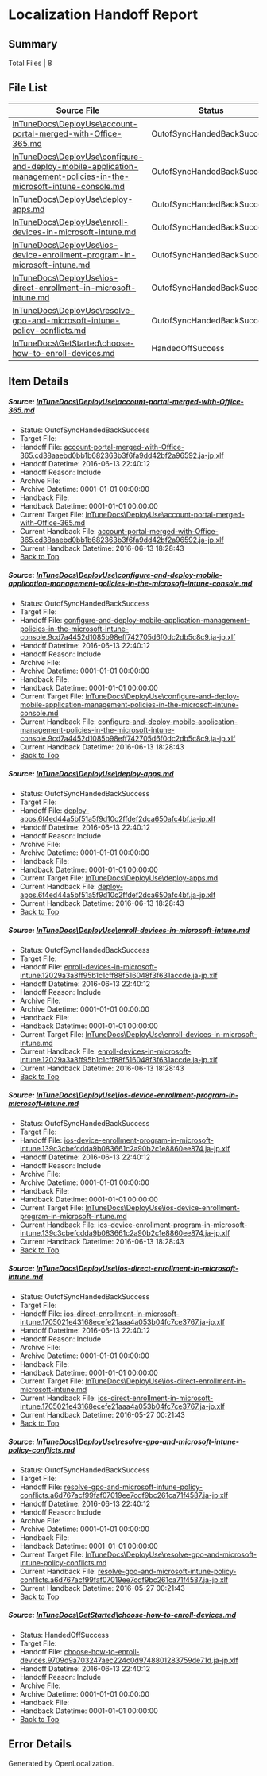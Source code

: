 # <a name='report-top'></a> Localization Handoff Report

## Summary
 Total Files | 8

## File List
 Source File | Status | Details 
 ----------- | ------ | ------- 
 [InTuneDocs\DeployUse\account-portal-merged-with-Office-365.md](https://github.com/Microsoft/IntuneDocs-pr/blob/928b79530ac278f78356f8d1ef9f267077634b5b/InTuneDocs/DeployUse/account-portal-merged-with-Office-365.md) | OutofSyncHandedBackSuccess | [Details](#505e446125c938a9a978eb2908cfa0873ed66fcc9)
 [InTuneDocs\DeployUse\configure-and-deploy-mobile-application-management-policies-in-the-microsoft-intune-console.md](https://github.com/Microsoft/IntuneDocs-pr/blob/211543b75e2bcda85cd74ab34c254d70f036eebd/InTuneDocs/DeployUse/configure-and-deploy-mobile-application-management-policies-in-the-microsoft-intune-console.md) | OutofSyncHandedBackSuccess | [Details](#e449467467394e530b56209bad3c1264d66ca7bd20)
 [InTuneDocs\DeployUse\deploy-apps.md](https://github.com/Microsoft/IntuneDocs-pr/blob/e382583f3fcb5377b68abea959424c4b4bbcac82/InTuneDocs/DeployUse/deploy-apps.md) | OutofSyncHandedBackSuccess | [Details](#261264d9c586505af8673d2b74d00cf8ee28621434)
 [InTuneDocs\DeployUse\enroll-devices-in-microsoft-intune.md](https://github.com/Microsoft/IntuneDocs-pr/blob/928b79530ac278f78356f8d1ef9f267077634b5b/InTuneDocs/DeployUse/enroll-devices-in-microsoft-intune.md) | OutofSyncHandedBackSuccess | [Details](#e68e93fbf8bccceaf95e183a33049fdb35a9aae541)
 [InTuneDocs\DeployUse\ios-device-enrollment-program-in-microsoft-intune.md](https://github.com/Microsoft/IntuneDocs-pr/blob/928b79530ac278f78356f8d1ef9f267077634b5b/InTuneDocs/DeployUse/ios-device-enrollment-program-in-microsoft-intune.md) | OutofSyncHandedBackSuccess | [Details](#c0016056e2176290d75e91c1cab827ce2e6b340c59)
 [InTuneDocs\DeployUse\ios-direct-enrollment-in-microsoft-intune.md](https://github.com/Microsoft/IntuneDocs-pr/blob/928b79530ac278f78356f8d1ef9f267077634b5b/InTuneDocs/DeployUse/ios-direct-enrollment-in-microsoft-intune.md) | OutofSyncHandedBackSuccess | [Details](#a18af33cd419833f6bdc2f8846956a32133e6d7a60)
 [InTuneDocs\DeployUse\resolve-gpo-and-microsoft-intune-policy-conflicts.md](https://github.com/Microsoft/IntuneDocs-pr/blob/211543b75e2bcda85cd74ab34c254d70f036eebd/InTuneDocs/DeployUse/resolve-gpo-and-microsoft-intune-policy-conflicts.md) | OutofSyncHandedBackSuccess | [Details](#7fc97e21fa7e57d8585c421ac12ff0d3c4b366a0227)
 [InTuneDocs\GetStarted\choose-how-to-enroll-devices.md](https://github.com/Microsoft/IntuneDocs-pr/blob/928b79530ac278f78356f8d1ef9f267077634b5b/InTuneDocs/GetStarted/choose-how-to-enroll-devices.md) | HandedOffSuccess | [Details](#00767d06fe0d7a10cba10d0dd428f99be0390866488)

## Item Details
##### <a name='505e446125c938a9a978eb2908cfa0873ed66fcc9'></a> Source: [InTuneDocs\DeployUse\account-portal-merged-with-Office-365.md](https://github.com/Microsoft/IntuneDocs-pr/blob/928b79530ac278f78356f8d1ef9f267077634b5b/InTuneDocs/DeployUse/account-portal-merged-with-Office-365.md)
* Status: OutofSyncHandedBackSuccess
* Target File: 
* Handoff File: [account-portal-merged-with-Office-365.cd38aaebd0bb1b682363b3f6fa9dd42bf2a96592.ja-jp.xlf](https://github.com/Microsoft/EM.handoff/blob/50fbed12218c4c8b8bc887bf3f8d0c2d2fde1db3/ol-handoff/Microsoft/IntuneDocs-pr.ja-jp/master/account-portal-merged-with-Office-365.cd38aaebd0bb1b682363b3f6fa9dd42bf2a96592.ja-jp.xlf)
* Handoff Datetime: 2016-06-13 22:40:12
* Handoff Reason: Include
* Archive File: 
* Archive Datetime: 0001-01-01 00:00:00
* Handback File: 
* Handback Datetime: 0001-01-01 00:00:00
* Current Target File: [InTuneDocs\DeployUse\account-portal-merged-with-Office-365.md](https://github.com/Microsoft/IntuneDocs-pr.ja-jp/blob/623a1c585a7a11ad0310fcfe0388b7b60dfc6966/InTuneDocs/DeployUse/account-portal-merged-with-Office-365.md)
* Current Handback File: [account-portal-merged-with-Office-365.cd38aaebd0bb1b682363b3f6fa9dd42bf2a96592.ja-jp.xlf](https://github.com/Microsoft/EM.handback/blob/3712e8c1a873f075210b7243419268057630eac8/ol-handback/Microsoft/IntuneDocs-pr.ja-jp/master/account-portal-merged-with-Office-365.cd38aaebd0bb1b682363b3f6fa9dd42bf2a96592.ja-jp.xlf)
* Current Handback Datetime: 2016-06-13 18:28:43
* [Back to Top](#report-top)

##### <a name='e449467467394e530b56209bad3c1264d66ca7bd20'></a> Source: [InTuneDocs\DeployUse\configure-and-deploy-mobile-application-management-policies-in-the-microsoft-intune-console.md](https://github.com/Microsoft/IntuneDocs-pr/blob/211543b75e2bcda85cd74ab34c254d70f036eebd/InTuneDocs/DeployUse/configure-and-deploy-mobile-application-management-policies-in-the-microsoft-intune-console.md)
* Status: OutofSyncHandedBackSuccess
* Target File: 
* Handoff File: [configure-and-deploy-mobile-application-management-policies-in-the-microsoft-intune-console.9cd7a4452d1085b98eff742705d6f0dc2db5c8c9.ja-jp.xlf](https://github.com/Microsoft/EM.handoff/blob/50fbed12218c4c8b8bc887bf3f8d0c2d2fde1db3/ol-handoff/Microsoft/IntuneDocs-pr.ja-jp/master/configure-and-deploy-mobile-application-management-policies-in-the-microsoft-intune-console.9cd7a4452d1085b98eff742705d6f0dc2db5c8c9.ja-jp.xlf)
* Handoff Datetime: 2016-06-13 22:40:12
* Handoff Reason: Include
* Archive File: 
* Archive Datetime: 0001-01-01 00:00:00
* Handback File: 
* Handback Datetime: 0001-01-01 00:00:00
* Current Target File: [InTuneDocs\DeployUse\configure-and-deploy-mobile-application-management-policies-in-the-microsoft-intune-console.md](https://github.com/Microsoft/IntuneDocs-pr.ja-jp/blob/623a1c585a7a11ad0310fcfe0388b7b60dfc6966/InTuneDocs/DeployUse/configure-and-deploy-mobile-application-management-policies-in-the-microsoft-intune-console.md)
* Current Handback File: [configure-and-deploy-mobile-application-management-policies-in-the-microsoft-intune-console.9cd7a4452d1085b98eff742705d6f0dc2db5c8c9.ja-jp.xlf](https://github.com/Microsoft/EM.handback/blob/3712e8c1a873f075210b7243419268057630eac8/ol-handback/Microsoft/IntuneDocs-pr.ja-jp/master/configure-and-deploy-mobile-application-management-policies-in-the-microsoft-intune-console.9cd7a4452d1085b98eff742705d6f0dc2db5c8c9.ja-jp.xlf)
* Current Handback Datetime: 2016-06-13 18:28:43
* [Back to Top](#report-top)

##### <a name='261264d9c586505af8673d2b74d00cf8ee28621434'></a> Source: [InTuneDocs\DeployUse\deploy-apps.md](https://github.com/Microsoft/IntuneDocs-pr/blob/e382583f3fcb5377b68abea959424c4b4bbcac82/InTuneDocs/DeployUse/deploy-apps.md)
* Status: OutofSyncHandedBackSuccess
* Target File: 
* Handoff File: [deploy-apps.6f4ed44a5bf51a5f9d10c2ffdef2dca650afc4bf.ja-jp.xlf](https://github.com/Microsoft/EM.handoff/blob/50fbed12218c4c8b8bc887bf3f8d0c2d2fde1db3/ol-handoff/Microsoft/IntuneDocs-pr.ja-jp/master/deploy-apps.6f4ed44a5bf51a5f9d10c2ffdef2dca650afc4bf.ja-jp.xlf)
* Handoff Datetime: 2016-06-13 22:40:12
* Handoff Reason: Include
* Archive File: 
* Archive Datetime: 0001-01-01 00:00:00
* Handback File: 
* Handback Datetime: 0001-01-01 00:00:00
* Current Target File: [InTuneDocs\DeployUse\deploy-apps.md](https://github.com/Microsoft/IntuneDocs-pr.ja-jp/blob/623a1c585a7a11ad0310fcfe0388b7b60dfc6966/InTuneDocs/DeployUse/deploy-apps.md)
* Current Handback File: [deploy-apps.6f4ed44a5bf51a5f9d10c2ffdef2dca650afc4bf.ja-jp.xlf](https://github.com/Microsoft/EM.handback/blob/3712e8c1a873f075210b7243419268057630eac8/ol-handback/Microsoft/IntuneDocs-pr.ja-jp/master/deploy-apps.6f4ed44a5bf51a5f9d10c2ffdef2dca650afc4bf.ja-jp.xlf)
* Current Handback Datetime: 2016-06-13 18:28:43
* [Back to Top](#report-top)

##### <a name='e68e93fbf8bccceaf95e183a33049fdb35a9aae541'></a> Source: [InTuneDocs\DeployUse\enroll-devices-in-microsoft-intune.md](https://github.com/Microsoft/IntuneDocs-pr/blob/928b79530ac278f78356f8d1ef9f267077634b5b/InTuneDocs/DeployUse/enroll-devices-in-microsoft-intune.md)
* Status: OutofSyncHandedBackSuccess
* Target File: 
* Handoff File: [enroll-devices-in-microsoft-intune.12029a3a8ff95b1c1cff88f516048f3f631accde.ja-jp.xlf](https://github.com/Microsoft/EM.handoff/blob/50fbed12218c4c8b8bc887bf3f8d0c2d2fde1db3/ol-handoff/Microsoft/IntuneDocs-pr.ja-jp/master/enroll-devices-in-microsoft-intune.12029a3a8ff95b1c1cff88f516048f3f631accde.ja-jp.xlf)
* Handoff Datetime: 2016-06-13 22:40:12
* Handoff Reason: Include
* Archive File: 
* Archive Datetime: 0001-01-01 00:00:00
* Handback File: 
* Handback Datetime: 0001-01-01 00:00:00
* Current Target File: [InTuneDocs\DeployUse\enroll-devices-in-microsoft-intune.md](https://github.com/Microsoft/IntuneDocs-pr.ja-jp/blob/623a1c585a7a11ad0310fcfe0388b7b60dfc6966/InTuneDocs/DeployUse/enroll-devices-in-microsoft-intune.md)
* Current Handback File: [enroll-devices-in-microsoft-intune.12029a3a8ff95b1c1cff88f516048f3f631accde.ja-jp.xlf](https://github.com/Microsoft/EM.handback/blob/3712e8c1a873f075210b7243419268057630eac8/ol-handback/Microsoft/IntuneDocs-pr.ja-jp/master/enroll-devices-in-microsoft-intune.12029a3a8ff95b1c1cff88f516048f3f631accde.ja-jp.xlf)
* Current Handback Datetime: 2016-06-13 18:28:43
* [Back to Top](#report-top)

##### <a name='c0016056e2176290d75e91c1cab827ce2e6b340c59'></a> Source: [InTuneDocs\DeployUse\ios-device-enrollment-program-in-microsoft-intune.md](https://github.com/Microsoft/IntuneDocs-pr/blob/928b79530ac278f78356f8d1ef9f267077634b5b/InTuneDocs/DeployUse/ios-device-enrollment-program-in-microsoft-intune.md)
* Status: OutofSyncHandedBackSuccess
* Target File: 
* Handoff File: [ios-device-enrollment-program-in-microsoft-intune.139c3cbefcdda9b083661c2a90b2c1e8860ee874.ja-jp.xlf](https://github.com/Microsoft/EM.handoff/blob/50fbed12218c4c8b8bc887bf3f8d0c2d2fde1db3/ol-handoff/Microsoft/IntuneDocs-pr.ja-jp/master/ios-device-enrollment-program-in-microsoft-intune.139c3cbefcdda9b083661c2a90b2c1e8860ee874.ja-jp.xlf)
* Handoff Datetime: 2016-06-13 22:40:12
* Handoff Reason: Include
* Archive File: 
* Archive Datetime: 0001-01-01 00:00:00
* Handback File: 
* Handback Datetime: 0001-01-01 00:00:00
* Current Target File: [InTuneDocs\DeployUse\ios-device-enrollment-program-in-microsoft-intune.md](https://github.com/Microsoft/IntuneDocs-pr.ja-jp/blob/623a1c585a7a11ad0310fcfe0388b7b60dfc6966/InTuneDocs/DeployUse/ios-device-enrollment-program-in-microsoft-intune.md)
* Current Handback File: [ios-device-enrollment-program-in-microsoft-intune.139c3cbefcdda9b083661c2a90b2c1e8860ee874.ja-jp.xlf](https://github.com/Microsoft/EM.handback/blob/3712e8c1a873f075210b7243419268057630eac8/ol-handback/Microsoft/IntuneDocs-pr.ja-jp/master/ios-device-enrollment-program-in-microsoft-intune.139c3cbefcdda9b083661c2a90b2c1e8860ee874.ja-jp.xlf)
* Current Handback Datetime: 2016-06-13 18:28:43
* [Back to Top](#report-top)

##### <a name='a18af33cd419833f6bdc2f8846956a32133e6d7a60'></a> Source: [InTuneDocs\DeployUse\ios-direct-enrollment-in-microsoft-intune.md](https://github.com/Microsoft/IntuneDocs-pr/blob/928b79530ac278f78356f8d1ef9f267077634b5b/InTuneDocs/DeployUse/ios-direct-enrollment-in-microsoft-intune.md)
* Status: OutofSyncHandedBackSuccess
* Target File: 
* Handoff File: [ios-direct-enrollment-in-microsoft-intune.1705021e43168ecefe21aaa4a053b04fc7ce3767.ja-jp.xlf](https://github.com/Microsoft/EM.handoff/blob/50fbed12218c4c8b8bc887bf3f8d0c2d2fde1db3/ol-handoff/Microsoft/IntuneDocs-pr.ja-jp/master/ios-direct-enrollment-in-microsoft-intune.1705021e43168ecefe21aaa4a053b04fc7ce3767.ja-jp.xlf)
* Handoff Datetime: 2016-06-13 22:40:12
* Handoff Reason: Include
* Archive File: 
* Archive Datetime: 0001-01-01 00:00:00
* Handback File: 
* Handback Datetime: 0001-01-01 00:00:00
* Current Target File: [InTuneDocs\DeployUse\ios-direct-enrollment-in-microsoft-intune.md](https://github.com/Microsoft/IntuneDocs-pr.ja-jp/blob/4d39a040399090b0d431556a0d19de6e0ea68806/InTuneDocs/DeployUse/ios-direct-enrollment-in-microsoft-intune.md)
* Current Handback File: [ios-direct-enrollment-in-microsoft-intune.1705021e43168ecefe21aaa4a053b04fc7ce3767.ja-jp.xlf](https://github.com/Microsoft/EM.handback/blob/c585b9217af0c834ddf1560f3e3c6a45f02dcd6f/ol-handback/Microsoft/IntuneDocs-pr.ja-jp/master/ios-direct-enrollment-in-microsoft-intune.1705021e43168ecefe21aaa4a053b04fc7ce3767.ja-jp.xlf)
* Current Handback Datetime: 2016-05-27 00:21:43
* [Back to Top](#report-top)

##### <a name='7fc97e21fa7e57d8585c421ac12ff0d3c4b366a0227'></a> Source: [InTuneDocs\DeployUse\resolve-gpo-and-microsoft-intune-policy-conflicts.md](https://github.com/Microsoft/IntuneDocs-pr/blob/211543b75e2bcda85cd74ab34c254d70f036eebd/InTuneDocs/DeployUse/resolve-gpo-and-microsoft-intune-policy-conflicts.md)
* Status: OutofSyncHandedBackSuccess
* Target File: 
* Handoff File: [resolve-gpo-and-microsoft-intune-policy-conflicts.a6d767acf99faf07019ee7cdf9bc261ca71f4587.ja-jp.xlf](https://github.com/Microsoft/EM.handoff/blob/50fbed12218c4c8b8bc887bf3f8d0c2d2fde1db3/ol-handoff/Microsoft/IntuneDocs-pr.ja-jp/master/resolve-gpo-and-microsoft-intune-policy-conflicts.a6d767acf99faf07019ee7cdf9bc261ca71f4587.ja-jp.xlf)
* Handoff Datetime: 2016-06-13 22:40:12
* Handoff Reason: Include
* Archive File: 
* Archive Datetime: 0001-01-01 00:00:00
* Handback File: 
* Handback Datetime: 0001-01-01 00:00:00
* Current Target File: [InTuneDocs\DeployUse\resolve-gpo-and-microsoft-intune-policy-conflicts.md](https://github.com/Microsoft/IntuneDocs-pr.ja-jp/blob/4d39a040399090b0d431556a0d19de6e0ea68806/InTuneDocs/DeployUse/resolve-gpo-and-microsoft-intune-policy-conflicts.md)
* Current Handback File: [resolve-gpo-and-microsoft-intune-policy-conflicts.a6d767acf99faf07019ee7cdf9bc261ca71f4587.ja-jp.xlf](https://github.com/Microsoft/EM.handback/blob/c585b9217af0c834ddf1560f3e3c6a45f02dcd6f/ol-handback/Microsoft/IntuneDocs-pr.ja-jp/master/resolve-gpo-and-microsoft-intune-policy-conflicts.a6d767acf99faf07019ee7cdf9bc261ca71f4587.ja-jp.xlf)
* Current Handback Datetime: 2016-05-27 00:21:43
* [Back to Top](#report-top)

##### <a name='00767d06fe0d7a10cba10d0dd428f99be0390866488'></a> Source: [InTuneDocs\GetStarted\choose-how-to-enroll-devices.md](https://github.com/Microsoft/IntuneDocs-pr/blob/928b79530ac278f78356f8d1ef9f267077634b5b/InTuneDocs/GetStarted/choose-how-to-enroll-devices.md)
* Status: HandedOffSuccess
* Target File: 
* Handoff File: [choose-how-to-enroll-devices.9709d9a703247aec224c0d9748801283759de71d.ja-jp.xlf](https://github.com/Microsoft/EM.handoff/blob/50fbed12218c4c8b8bc887bf3f8d0c2d2fde1db3/ol-handoff/Microsoft/IntuneDocs-pr.ja-jp/master/choose-how-to-enroll-devices.9709d9a703247aec224c0d9748801283759de71d.ja-jp.xlf)
* Handoff Datetime: 2016-06-13 22:40:12
* Handoff Reason: Include
* Archive File: 
* Archive Datetime: 0001-01-01 00:00:00
* Handback File: 
* Handback Datetime: 0001-01-01 00:00:00
* [Back to Top](#report-top)


## Error Details

Generated by OpenLocalization.
